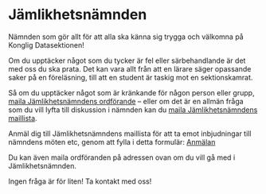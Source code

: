 # Jämlikhetsnämnden

Nämnden som gör allt för att alla ska känna sig trygga och välkomna på Konglig Datasektionen!

Om du upptäcker något som du tycker är fel eller särbehandlande är det med oss du ska prata. Det kan vara allt från att en lärare säger opassande saker på en föreläsning, till att en student är taskig mot en sektionskamrat.

Så om du upptäcker något som är kränkande för någon person eller grupp, [maila Jämlikhetsnämndens ordförande](mailto:jamlikordf@d.kth.se) – eller om det är en allmän fråga som du vill lyfta till diskussion i nämnden kan du [maila Jämlikhetsnämndens maillista](mailto:jamlikhet@d.kth.se).

Anmäl dig till Jämlikhetsnämndens maillista för att ta emot inbjudningar till nämndens möten etc, genom att fylla i detta formulär: [Anmälan](https://docs.google.com/forms/d/1_jXUk1pF4dCS-kWsv2FDjZYXZzuriaf4Qp_iGNzGIKE/viewform?usp=send_form)

Du kan även maila ordföranden på adressen ovan om du vill gå med i Jämlikhetsnämnden.

Ingen fråga är för liten! Ta kontakt med oss!
